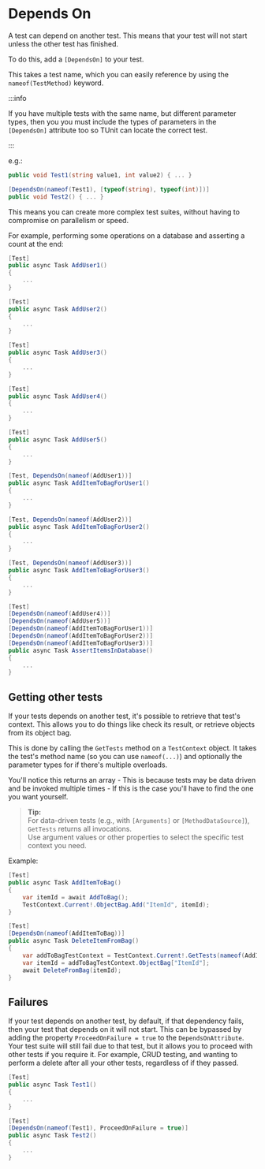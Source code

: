 # Depends On

A test can depend on another test. This means that your test will not start unless the other test has finished.

To do this, add a  `[DependsOn]` to your test.

This takes a test name, which you can easily reference by using the `nameof(TestMethod)` keyword.

:::info

If you have multiple tests with the same name, but different parameter types, then you you must include the types of parameters in the `[DependsOn]` attribute too so TUnit can locate the correct test.

:::

e.g.:
```csharp
public void Test1(string value1, int value2) { ... }

[DependsOn(nameof(Test1), [typeof(string), typeof(int)])]
public void Test2() { ... }
```

This means you can create more complex test suites, without having to compromise on parallelism or speed.

For example, performing some operations on a database and asserting a count at the end:

```csharp
[Test]
public async Task AddUser1() 
{
    ...
}

[Test]
public async Task AddUser2() 
{
    ...
}

[Test]
public async Task AddUser3() 
{
    ...
}

[Test]
public async Task AddUser4() 
{
    ...
}

[Test]
public async Task AddUser5() 
{
    ...
}

[Test, DependsOn(nameof(AddUser1))]
public async Task AddItemToBagForUser1() 
{
    ...
}

[Test, DependsOn(nameof(AddUser2))]
public async Task AddItemToBagForUser2() 
{
    ...
}

[Test, DependsOn(nameof(AddUser3))]
public async Task AddItemToBagForUser3() 
{
    ...
}

[Test]
[DependsOn(nameof(AddUser4))]
[DependsOn(nameof(AddUser5))]
[DependsOn(nameof(AddItemToBagForUser1))]
[DependsOn(nameof(AddItemToBagForUser2))]
[DependsOn(nameof(AddItemToBagForUser3))]
public async Task AssertItemsInDatabase() 
{
    ...
}
```

## Getting other tests
If your tests depends on another test, it's possible to retrieve that test's context. This allows you to do things like check its result, or retrieve objects from its object bag.

This is done by calling the `GetTests` method on a `TestContext` object. It takes the test's method name (so you can use `nameof(...)`) and optionally the parameter types for if there's multiple overloads.

You'll notice this returns an array - This is because tests may be data driven and be invoked multiple times - If this is the case you'll have to find the one you want yourself.

> **Tip:**  
> For data-driven tests (e.g., with `[Arguments]` or `[MethodDataSource]`), `GetTests` returns all invocations.  
> Use argument values or other properties to select the specific test context you need.

Example:

```csharp
[Test]
public async Task AddItemToBag() 
{
    var itemId = await AddToBag();
    TestContext.Current!.ObjectBag.Add("ItemId", itemId);
}

[Test]
[DependsOn(nameof(AddItemToBag))]
public async Task DeleteItemFromBag() 
{
    var addToBagTestContext = TestContext.Current!.GetTests(nameof(AddItemToBag)).First();
    var itemId = addToBagTestContext.ObjectBag["ItemId"];
    await DeleteFromBag(itemId);
}
```

## Failures

If your test depends on another test, by default, if that dependency fails, then your test that depends on it will not start. This can be bypassed by adding the property `ProceedOnFailure = true` to the `DependsOnAttribute`. Your test suite will still fail due to that test, but it allows you to proceed with other tests if you require it. For example, CRUD testing, and wanting to perform a delete after all your other tests, regardless of if they passed.

```csharp
[Test]
public async Task Test1() 
{
    ...
}

[Test]
[DependsOn(nameof(Test1), ProceedOnFailure = true)]
public async Task Test2() 
{
    ...
}
```
